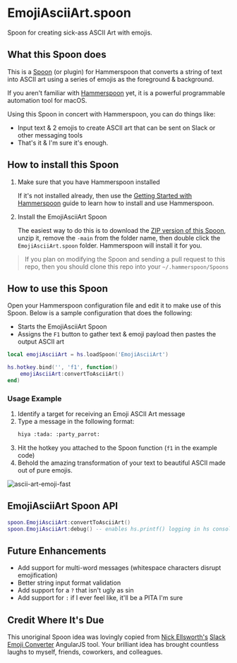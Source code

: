 # EmojiAsciiArt.spoon
Spoon for creating sick-ass ASCII Art with emojis.


## What this Spoon does

This is a [Spoon](https://www.hammerspoon.org/Spoons/) (or plugin) for Hammerspoon that converts a string of text into ASCII art using a series of emojis as the foreground & background.

If you aren't familiar with  [Hammerspoon](https://www.hammerspoon.org/) yet, it is a powerful programmable automation tool for macOS.

Using this Spoon in concert with Hammerspoon, you can do things like:
- Input text & 2 emojis to create ASCII art that can be sent on Slack or other messaging tools
- That's it & I'm sure it's enough.

## How to install this Spoon

1. Make sure that you have Hammerspoon installed

   If it's not installed already, then use the [Getting Started with Hammerspoon](https://www.hammerspoon.org/go/) guide to learn how to install and use Hammerspoon.

2. Install the EmojiAsciiArt Spoon

   The easiest way to do this is to download the [ZIP version of this Spoon](https://github.com/luke-brooks/EmojiAsciiArt.spoon/archive/main.zip), unzip it, remove the `-main` from the folder name, then double click the `EmojiAsciiArt.spoon` folder. Hammerspoon will install it for you.

> If you plan on modifying the Spoon and sending a pull request to this repo, then you should clone this repo into your `~/.hammerspoon/Spoons`

## How to use this Spoon

Open your Hammerspoon configuration file and edit it to make use of this Spoon. Below is a sample configuration that does the following:

- Starts the EmojiAsciiArt Spoon
- Assigns the `F1` button to gather text & emoji payload then pastes the output ASCII art

``` lua
local emojiAsciiArt = hs.loadSpoon('EmojiAsciiArt')

hs.hotkey.bind('', 'f1', function()
    emojiAsciiArt:convertToAsciiArt()
end)
```

### Usage Example

1. Identify a target for receiving an Emoji ASCII Art message
2. Type a message in the following format:
    ```bash
    hiya :tada: :party_parrot:
    ```
3. Hit the hotkey you attached to the Spoon function (`f1` in the example code)
4. Behold the amazing transformation of your text to beautiful ASCII made out of pure emojis.

![ascii-art-emoji-fast](https://github.com/user-attachments/assets/dd93f2e1-1975-473e-af01-5e8bb377899a)

## EmojiAsciiArt Spoon API

``` lua
spoon.EmojiAsciiArt:convertToAsciiArt()
spoon.EmojiAsciiArt:debug() -- enables hs.printf() logging in hs console
```

## Future Enhancements

- Add support for multi-word messages (whitespace characters disrupt emojification)
- Better string input format validation
- Add support for a `?` that isn't ugly as sin
- Add support for `:` if I ever feel like, it'll be a PITA I'm sure

## Credit Where It's Due


This unoriginal Spoon idea was lovingly copied from [Nick Ellsworth's](https://nickmakes.website/) [Slack Emoji Converter](https://nickmakes.website/slack-emoji-converter/) AngularJS tool. Your brilliant idea has brought countless laughs to myself, friends, coworkers, and colleagues.
